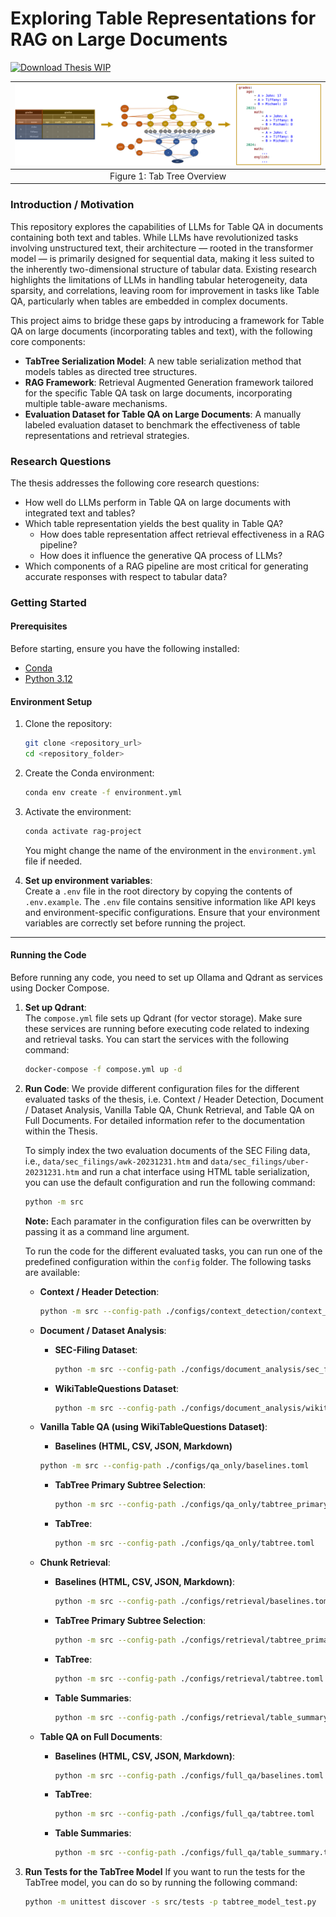 
# Exploring Table Representations for RAG on Large Documents

[![Download Thesis WIP](https://img.shields.io/badge/Download--PDF-Thesis--WIP-orange)](https://www.overleaf.com/read/mqphwrjjhytz#5746a7)

| ![Tab Tree Overview](data/TabTreeOverview.png) |
| :----------------------------------------------: |
|            Figure 1: Tab Tree Overview            |

### Introduction / Motivation

This repository explores the capabilities of LLMs for Table QA in documents containing both text and tables. While LLMs have revolutionized tasks involving unstructured text, their architecture — rooted in the transformer model — is primarily designed for sequential data, making it less suited to the inherently two-dimensional structure of tabular data. Existing research highlights the limitations of LLMs in handling tabular heterogeneity, data sparsity, and correlations, leaving room for improvement in tasks like Table QA, particularly when tables are embedded in complex documents.    

This project aims to bridge these gaps by introducing a framework for Table QA on large documents (incorporating tables and text), with the following core components:  
- **TabTree Serialization Model**: A new table serialization method that models tables as directed tree structures.
- **RAG Framework**: Retrieval Augmented Generation framework tailored for the specific Table QA task on large documents, incorporating multiple table-aware mechanisms.
- **Evaluation Dataset for Table QA on Large Documents**: A manually labeled evaluation dataset to benchmark the effectiveness of table representations and retrieval strategies.  

### Research Questions  

The thesis addresses the following core research questions:  
- How well do LLMs perform in Table QA on large documents with integrated text and tables?  
- Which table representation yields the best quality in Table QA?  
  - How does table representation affect retrieval effectiveness in a RAG pipeline?  
  - How does it influence the generative QA process of LLMs?  
- Which components of a RAG pipeline are most critical for generating accurate responses with respect to tabular data? 

### Getting Started

#### Prerequisites

Before starting, ensure you have the following installed:

- [Conda](https://docs.conda.io/projects/conda/en/latest/user-guide/install/index.html)
- [Python 3.12](https://www.python.org/)

#### Environment Setup

1. Clone the repository:
   ```bash
   git clone <repository_url>
   cd <repository_folder>
   ```

2. Create the Conda environment:
   ```bash
   conda env create -f environment.yml
   ```

3. Activate the environment:
   ```bash
   conda activate rag-project
   ```

   You might change the name of the environment in the `environment.yml` file if needed.

5. **Set up environment variables**:  
   Create a `.env` file in the root directory by copying the contents of `.env.example`. The `.env` file contains sensitive information like API keys and environment-specific configurations. Ensure that your environment variables are correctly set before running the project. 
   
---

#### Running the Code

Before running any code, you need to set up Ollama and Qdrant as services using Docker Compose.

1. **Set up Qdrant**:  
   The `compose.yml` file sets up Qdrant (for vector storage). Make sure these services are running before executing code related to indexing and retrieval tasks. You can start the services with the following command:

   ```bash
   docker-compose -f compose.yml up -d
   ```

2. **Run Code**: 
   We provide different configuration files for the different evaluated tasks of the thesis, i.e. Context / Header Detection, Document / Dataset Analysis, Vanilla Table QA, Chunk Retrieval, and Table QA on Full Documents. For detailed information refer to the documentation within the Thesis.

   To simply index the two evaluation documents of the SEC Filing data, i.e., `data/sec_filings/awk-20231231.htm` and `data/sec_filings/uber-20231231.htm` and run a chat interface using HTML table serialization, you can use the default configuration and run the following command:

   ```bash
   python -m src
   ```

   **Note:** Each paramater in the configuration files can be overwritten by passing it as a command line argument.

   To run the code for the different evaluated tasks, you can run one of the predefined configuration within the `config` folder. The following tasks are available:

   - **Context / Header Detection**:  
     ```bash
     python -m src --config-path ./configs/context_detection/context_detection.toml
     ```

   - **Document / Dataset Analysis**: 
      - **SEC-Filing Dataset**:  
        ```bash
        python -m src --config-path ./configs/document_analysis/sec_filings.toml
        ``` 
      - **WikiTableQuestions Dataset**:  
        ```bash
        python -m src --config-path ./configs/document_analysis/wikitablequestions.toml
        ```

   - **Vanilla Table QA (using WikiTableQuestions Dataset)**:
      - **Baselines (HTML, CSV, JSON, Markdown)**
       ```bash
       python -m src --config-path ./configs/qa_only/baselines.toml
       ```
      - **TabTree Primary Subtree Selection**:  
        ```bash
        python -m src --config-path ./configs/qa_only/tabtree_primary_subtree.toml
        ```
      - **TabTree**:  
        ```bash
        python -m src --config-path ./configs/qa_only/tabtree.toml
        ```
   - **Chunk Retrieval**:
      - **Baselines (HTML, CSV, JSON, Markdown)**:  
        ```bash
        python -m src --config-path ./configs/retrieval/baselines.toml
        ```
      - **TabTree Primary Subtree Selection**:  
        ```bash
        python -m src --config-path ./configs/retrieval/tabtree_primary_subtree.toml
        ```
      - **TabTree**:  
        ```bash
        python -m src --config-path ./configs/retrieval/tabtree.toml
        ```
      - **Table Summaries**:  
        ```bash
        python -m src --config-path ./configs/retrieval/table_summary.toml
        ```
   - **Table QA on Full Documents**:
      - **Baselines (HTML, CSV, JSON, Markdown)**:  
        ```bash
        python -m src --config-path ./configs/full_qa/baselines.toml
        ```
      - **TabTree**:  
        ```bash
        python -m src --config-path ./configs/full_qa/tabtree.toml
        ```
      - **Table Summaries**:  
        ```bash
        python -m src --config-path ./configs/full_qa/table_summary.toml
        ```


3. **Run Tests for the TabTree Model**
   If you want to run the tests for the TabTree model, you can do so by running the following command:

   ```bash
   python -m unittest discover -s src/tests -p tabtree_model_test.py
   ```


